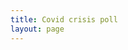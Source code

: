 ```yaml
---
title: Covid crisis poll
layout: page
---
```

<div
  class='polis'
  data-page_id='Covid_crisis_poll'
  data-site_id='polis_site_id_RYra90UtTApvo0O68R'>
</div>
<script async
  src='https://pol.is/embed.js'>
</script>